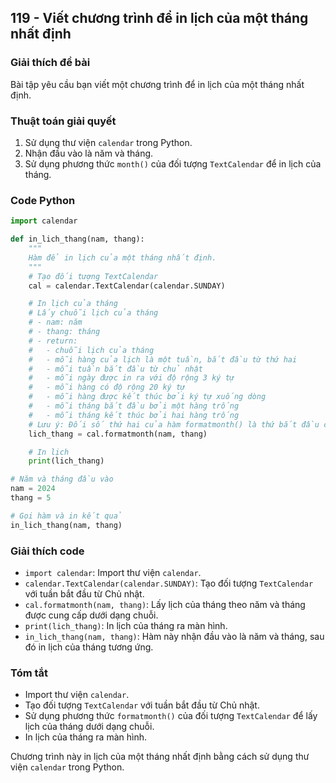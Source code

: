 ## 119 - Viết chương trình để in lịch của một tháng nhất định

### Giải thích đề bài

Bài tập yêu cầu bạn viết một chương trình để in lịch của một tháng nhất định.

### Thuật toán giải quyết

1. Sử dụng thư viện `calendar` trong Python.
2. Nhận đầu vào là năm và tháng.
3. Sử dụng phương thức `month()` của đối tượng `TextCalendar` để in lịch của tháng.

### Code Python

```python
import calendar

def in_lich_thang(nam, thang):
    """
    Hàm để in lịch của một tháng nhất định.
    """
    # Tạo đối tượng TextCalendar
    cal = calendar.TextCalendar(calendar.SUNDAY)

    # In lịch của tháng
    # Lấy chuỗi lịch của tháng
    # - nam: năm
    # - thang: tháng
    # - return:
    #   - chuỗi lịch của tháng
    #   - mỗi hàng của lịch là một tuần, bắt đầu từ thứ hai
    #   - mỗi tuần bắt đầu từ chủ nhật
    #   - mỗi ngày được in ra với độ rộng 3 ký tự
    #   - mỗi hàng có độ rộng 20 ký tự
    #   - mỗi hàng được kết thúc bởi ký tự xuống dòng
    #   - mỗi tháng bắt đầu bởi một hàng trống
    #   - mỗi tháng kết thúc bởi hai hàng trống
    # Lưu ý: Đối số thứ hai của hàm formatmonth() là thứ bắt đầu của tuần
    lich_thang = cal.formatmonth(nam, thang)

    # In lịch
    print(lich_thang)

# Năm và tháng đầu vào
nam = 2024
thang = 5

# Gọi hàm và in kết quả
in_lich_thang(nam, thang)
```

### Giải thích code

- `import calendar`: Import thư viện `calendar`.
- `calendar.TextCalendar(calendar.SUNDAY)`: Tạo đối tượng `TextCalendar` với tuần bắt đầu từ Chủ nhật.
- `cal.formatmonth(nam, thang)`: Lấy lịch của tháng theo năm và tháng được cung cấp dưới dạng chuỗi.
- `print(lich_thang)`: In lịch của tháng ra màn hình.
- `in_lich_thang(nam, thang)`: Hàm này nhận đầu vào là năm và tháng, sau đó in lịch của tháng tương ứng.

### Tóm tắt

- Import thư viện `calendar`.
- Tạo đối tượng `TextCalendar` với tuần bắt đầu từ Chủ nhật.
- Sử dụng phương thức `formatmonth()` của đối tượng `TextCalendar` để lấy lịch của tháng dưới dạng chuỗi.
- In lịch của tháng ra màn hình.

Chương trình này in lịch của một tháng nhất định bằng cách sử dụng thư viện `calendar` trong Python.
